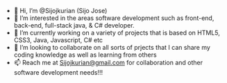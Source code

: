 - 👋 Hi, I’m @Sijojkurian (Sijo Jose)
- 👀 I’m interested in the areas software development such as front-end, back-end, full-stack java, & C# developer.  
- 🌱 I’m currently working on a variety of projects that is based on HTML5, CSS3, Java, Javascript, C# etc
- 💞️ I’m looking to collaborate on all sorts of prjects that I can share my coding knowledge as well as learning from others
- 📫 Reach me at Sijojkurian@gmail.com for collaboration and other software development needs!!!

<!---
Sijojkurian/Sijojkurian is a ✨ advanced software developer in the making ✨ repository because its `README.md` (this file) appears on your GitHub profile.
You can click the Preview link to take a look at your changes.
--->
